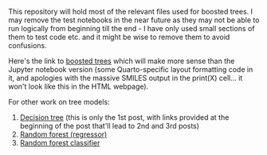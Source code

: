 This repository will hold most of the relevant files used for boosted trees. I may remove the test notebooks in the near future as they may not be able to run logically from beginning till the end - I have only used small sections of them to test code etc. and it might be wise to remove them to avoid confusions.

Here's the link to [boosted trees](https://jhylin.github.io/Data_in_life_blog/posts/19_ML2-3_Boosted_trees/1_adaboost_xgb.html) which will make more sense than the Jupyter notebook version (some Quarto-specific layout formatting code in it, and apologies with the massive SMILES output in the print(X) cell... it won't look like this in the HTML webpage). 

For other work on tree models:
1. [Decision tree](https://jhylin.github.io/Data_in_life_blog/posts/16_ML2-1_Decision_tree/1_data_col_prep.html) (this is only the 1st post, with links provided at the beginning of the post that'll lead to 2nd and 3rd posts)
2. [Random forest (regressor)](https://jhylin.github.io/Data_in_life_blog/posts/17_ML2-2_Random_forest/1_random_forest.html)
3. [Random forest classifier](https://jhylin.github.io/Data_in_life_blog/posts/17_ML2-2_Random_forest/2_random_forest_classifier.html)
